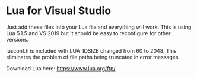 # Lua for Visual Studio

Just add these files into your Lua file and everything will work. This is using Lua 5.1.5 and VS 2019 but it should be easy to reconfigure for other versions.

lusconf.h is included with LUA_IDSIZE changed from 60 to 2048. This eliminates the problem of file paths being truncated in error messages.

Download Lua here:
https://www.lua.org/ftp/
